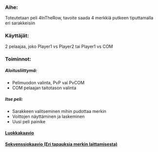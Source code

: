 ﻿### Aihe:
Toteutetaan peli 4InTheRow,
tavoite saada 4 merkkiä putkeen tiputtamalla eri sarakkeisiin

### Käyttäjät:
2 pelaajaa, joko Player1 vs Player2 tai Player1 vs COM

### Toiminnot:
##### Aloitusliittymä:
- Pelimuodon valinta, PvP vai PvCOM
- COM pelaajan taitotason valinta

##### Itse peli:
- Sarakkeen valitseminen mihin pudottaa merkin
- Voittojen näyttäminen ja laskeminen
- Uusi peli painike


#### [Luokkakaavio](https://github.com/Jusaa/4InTheRow/blob/master/dokumentaatiohakemisto/luokkakaavio.png)

#### [Sekvenssiokaavio (Eri tapauksia merkin laittamisesta)](https://github.com/Jusaa/4InTheRow/blob/master/dokumentaatiohakemisto/sekvenssikaavio.png)


